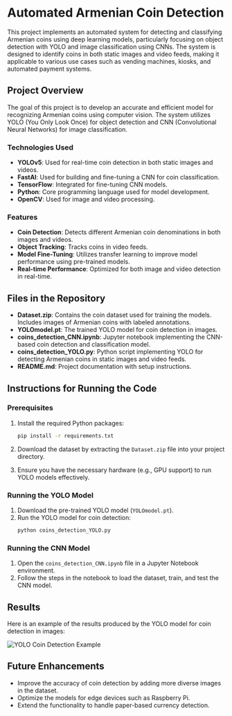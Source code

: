 # Automated Armenian Coin Detection

This project implements an automated system for detecting and classifying Armenian coins using deep learning models, particularly focusing on object detection with YOLO and image classification using CNNs. The system is designed to identify coins in both static images and video feeds, making it applicable to various use cases such as vending machines, kiosks, and automated payment systems.

## Project Overview

The goal of this project is to develop an accurate and efficient model for recognizing Armenian coins using computer vision. The system utilizes YOLO (You Only Look Once) for object detection and CNN (Convolutional Neural Networks) for image classification.

### Technologies Used
- **YOLOv5**: Used for real-time coin detection in both static images and videos.
- **FastAI**: Used for building and fine-tuning a CNN for coin classification.
- **TensorFlow**: Integrated for fine-tuning CNN models.
- **Python**: Core programming language used for model development.
- **OpenCV**: Used for image and video processing.

### Features
- **Coin Detection**: Detects different Armenian coin denominations in both images and videos.
- **Object Tracking**: Tracks coins in video feeds.
- **Model Fine-Tuning**: Utilizes transfer learning to improve model performance using pre-trained models.
- **Real-time Performance**: Optimized for both image and video detection in real-time.

## Files in the Repository

- **Dataset.zip**: Contains the coin dataset used for training the models. Includes images of Armenian coins with labeled annotations.
- **YOLOmodel.pt**: The trained YOLO model for coin detection in images.
- **coins_detection_CNN.ipynb**: Jupyter notebook implementing the CNN-based coin detection and classification model.
- **coins_detection_YOLO.py**: Python script implementing YOLO for detecting Armenian coins in static images and video feeds.
- **README.md**: Project documentation with setup instructions.

## Instructions for Running the Code

### Prerequisites
1. Install the required Python packages:
    ```bash
    pip install -r requirements.txt
    ```

2. Download the dataset by extracting the `Dataset.zip` file into your project directory.

3. Ensure you have the necessary hardware (e.g., GPU support) to run YOLO models effectively.

### Running the YOLO Model
1. Download the pre-trained YOLO model (`YOLOmodel.pt`).
2. Run the YOLO model for coin detection:
    ```bash
    python coins_detection_YOLO.py
    ```

### Running the CNN Model
1. Open the `coins_detection_CNN.ipynb` file in a Jupyter Notebook environment.
2. Follow the steps in the notebook to load the dataset, train, and test the CNN model.

## Results

Here is an example of the results produced by the YOLO model for coin detection in images:

![YOLO Coin Detection Example](./image.png)

## Future Enhancements

- Improve the accuracy of coin detection by adding more diverse images in the dataset.
- Optimize the models for edge devices such as Raspberry Pi.
- Extend the functionality to handle paper-based currency detection.
  
